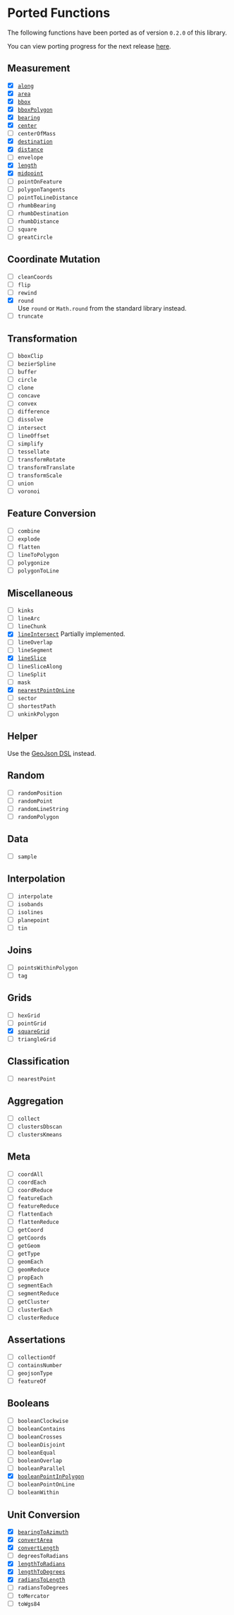 # Ported Functions

The following functions have been ported as of version `0.2.0` of this library.

You can view porting progress for the next release [here](https://github.com/dellisd/spatial-k/milestone/1).

## Measurement

- [x] [`along`](../api/turf/turf/io.github.dellisd.spatialk.turf/along/)
- [x] [`area`](../api/turf/turf/io.github.dellisd.spatialk.turf/area/)
- [x] [`bbox`](../api/turf/turf/io.github.dellisd.spatialk.turf/bbox/)
- [x] [`bboxPolygon`](../api/turf/turf/io.github.dellisd.spatialk.turf/bbox-polygon/)
- [x] [`bearing`](../api/turf/turf/io.github.dellisd.spatialk.turf/bearing/)
- [x] [`center`](../api/turf/turf/io.github.dellisd.spatialk.turf/center/)
- [ ] `centerOfMass`
- [x] [`destination`](../api/turf/io.github.dellisd.spatialk.turf/destination/)
- [x] [`distance`](../api/turf/io.github.dellisd.spatialk.turf/distance/)
- [ ] `envelope`
- [x] [`length`](../api/turf/turf/io.github.dellisd.spatialk.turf/length/)
- [x] [`midpoint`](../api/turf/turf/io.github.dellisd.spatialk.turf/midpoint/)
- [ ] `pointOnFeature`
- [ ] `polygonTangents`
- [ ] `pointToLineDistance`
- [ ] `rhumbBearing`
- [ ] `rhumbDestination`
- [ ] `rhumbDistance`
- [ ] `square`
- [ ] `greatCircle`

## Coordinate Mutation

- [ ] `cleanCoords`
- [ ] `flip`
- [ ] `rewind`
- [x] `round`  
Use `round` or `Math.round` from the standard library instead.
- [ ] `truncate`

## Transformation

- [ ] `bboxClip`
- [ ] `bezierSpline`
- [ ] `buffer`
- [ ] `circle`
- [ ] `clone`
- [ ] `concave`
- [ ] `convex`
- [ ] `difference`
- [ ] `dissolve`
- [ ] `intersect`
- [ ] `lineOffset`
- [ ] `simplify`
- [ ] `tessellate`
- [ ] `transformRotate`
- [ ] `transformTranslate`
- [ ] `transformScale`
- [ ] `union`
- [ ] `voronoi`

## Feature Conversion

- [ ] `combine`
- [ ] `explode`
- [ ] `flatten`
- [ ] `lineToPolygon`
- [ ] `polygonize`
- [ ] `polygonToLine`

## Miscellaneous

- [ ] `kinks`
- [ ] `lineArc`
- [ ] `lineChunk`
- [x] [`lineIntersect`](../api/turf/turf/io.github.dellisd.spatialk.turf/line-intersect/)
  Partially implemented.
- [ ] `lineOverlap`
- [ ] `lineSegment`
- [x] [`lineSlice`](../api/turf/turf/io.github.dellisd.spatialk.turf/line-slice/)
- [ ] `lineSliceAlong`
- [ ] `lineSplit`
- [ ] `mask`
- [x] [`nearestPointOnLine`](../api/turf/turf/io.github.dellisd.spatialk.turf/nearest-point-on-line/)
- [ ] `sector`
- [ ] `shortestPath`
- [ ] `unkinkPolygon`

## Helper

Use the [GeoJson DSL](../geojson/#geojson-dsl) instead.

## Random

- [ ] `randomPosition`
- [ ] `randomPoint`
- [ ] `randomLineString`
- [ ] `randomPolygon`

## Data

- [ ] `sample`

## Interpolation

- [ ] `interpolate`
- [ ] `isobands`
- [ ] `isolines`
- [ ] `planepoint`
- [ ] `tin`

## Joins

- [ ] `pointsWithinPolygon`
- [ ] `tag`

## Grids

- [ ] `hexGrid`
- [ ] `pointGrid`
- [x] [`squareGrid`](../api/turf/turf/io.github.dellisd.spatialk.turf/squareGrid/)
- [ ] `triangleGrid`

## Classification

- [ ] `nearestPoint`

## Aggregation

- [ ] `collect`
- [ ] `clustersDbscan`
- [ ] `clustersKmeans`

## Meta

- [ ] `coordAll`
- [ ] `coordEach`
- [ ] `coordReduce`
- [ ] `featureEach`
- [ ] `featureReduce`
- [ ] `flattenEach`
- [ ] `flattenReduce`
- [ ] `getCoord`
- [ ] `getCoords`
- [ ] `getGeom`
- [ ] `getType`
- [ ] `geomEach`
- [ ] `geomReduce`
- [ ] `propEach`
- [ ] `segmentEach`
- [ ] `segmentReduce`
- [ ] `getCluster`
- [ ] `clusterEach`
- [ ] `clusterReduce`

## Assertations

- [ ] `collectionOf`
- [ ] `containsNumber`
- [ ] `geojsonType`
- [ ] `featureOf`

## Booleans

- [ ] `booleanClockwise`
- [ ] `booleanContains`
- [ ] `booleanCrosses`
- [ ] `booleanDisjoint`
- [ ] `booleanEqual`
- [ ] `booleanOverlap`
- [ ] `booleanParallel`
- [x] [`booleanPointInPolygon`](../api/turf/turf/io.github.dellisd.spatialk.turf/boolean-point-in-polygon/)
- [ ] `booleanPointOnLine`
- [ ] `booleanWithin`

## Unit Conversion

- [x] [`bearingToAzimuth`](../api/turf/turf/io.github.dellisd.spatialk.turf/bearing-to-azimuth/)
- [x] [`convertArea`](../api/turf/turf/io.github.dellisd.spatialk.turf/convert-area/)
- [x] [`convertLength`](../api/turf/turf/io.github.dellisd.spatialk.turf/convert-length/)
- [ ] `degreesToRadians`
- [x] [`lengthToRadians`](../api/turf/turf/io.github.dellisd.spatialk.turf/length-to-radians/)
- [x] [`lengthToDegrees`](../api/turf/turf/io.github.dellisd.spatialk.turf/length-to-degrees/)
- [x] [`radiansToLength`](../api/turf/turf/io.github.dellisd.spatialk.turf/radians-to-length/)
- [ ] `radiansToDegrees`
- [ ] `toMercator`
- [ ] `toWgs84`